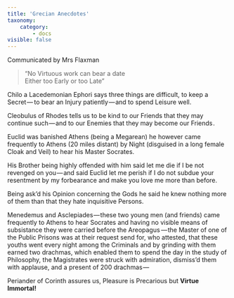 ```yaml
---
title: 'Grecian Anecdotes'
taxonomy:
    category:
        - docs
visible: false
---
```


<div class="author">Communicated by Mrs Flaxman</div>

> “No Virtuous work can bear a date  
> Either too Early or too Late”

Chilo a Lacedemonian Ephori says three things are difficult, to keep a Secret —  to bear an Injury patiently — and to spend Leisure well.

Cleobulus of Rhodes tells us to be kind to our Friends that they may continue such — and to our Enemies that they may become our Friends .

Euclid was banished Athens (being a Megarean) he however came frequently to Athens (20 miles distant) by Night (disguised in a long female Cloak and Veil) to hear his Master Socrates.

His Brother being highly offended with him said let me die if I be not revenged on you — and said Euclid let me perish if I do not subdue your resentment by my forbearance and make you love me more than before.

Being ask’d his Opinion concerning the Gods he said he knew nothing more of them than that they hate inquisitive Persons.

Menedemus and Asclepiades — these two young men (and friends) came frequently to Athens to hear Socrates and having no visible means of subsistance they were carried before the Areopagus  — the Master of one of the Public Prisons was at their request send for, who attested, that these youths went every night among the Criminals and by grinding with them earned two drachmas, which enabled them to spend the day in the study of Philosophy, the Magistrates were struck with admiration, dismiss’d them with applause, and a present of 200 drachmas —

Periander of Corinth assures us, Pleasure is Precarious but **Virtue Immortal!**